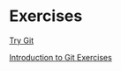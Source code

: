 # Exercises

[Try Git](https://try.github.io/levels/1/challenges/1)

[Introduction to Git Exercises](http://jnthn.net/training/git/exercises.pdf)
